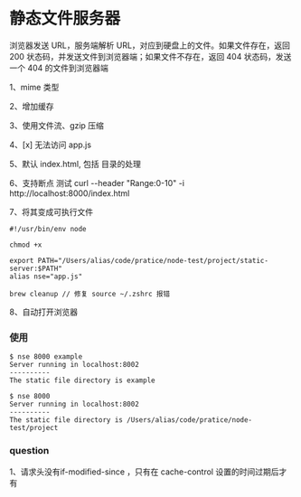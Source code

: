 # 静态文件服务器

浏览器发送 URL，服务端解析 URL，对应到硬盘上的文件。如果文件存在，返回 200 状态码，并发送文件到浏览器端；如果文件不存在，返回 404 状态码，发送一个 404 的文件到浏览器端


1、mime 类型

2、增加缓存

3、使用文件流、gzip 压缩

4、[x] 无法访问 app.js

5、默认 index.html, 包括 目录的处理

6、支持断点
  测试
    curl --header "Range:0-10" -i http://localhost:8000/index.html

7、将其变成可执行文件

```
#!/usr/bin/env node

chmod +x 

export PATH="/Users/alias/code/pratice/node-test/project/static-server:$PATH"
alias nse="app.js"

brew cleanup // 修复 source ~/.zshrc 报错
```

8、自动打开浏览器

### 使用

```
$ nse 8000 example
Server running in localhost:8002
----------
The static file directory is example

$ nse 8000
Server running in localhost:8002
----------
The static file directory is /Users/alias/code/pratice/node-test/project
```

### question
1、请求头没有if-modified-since ，只有在 cache-control 设置的时间过期后才有